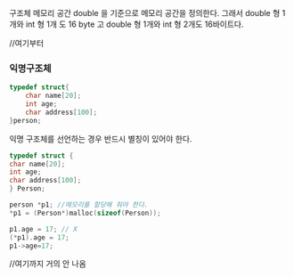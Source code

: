구조체 메모리 공간
double 을 기준으로 메모리 공간을 정의한다. 그래서 double 형 1개와 int 형 1개 도 16 byte 고 double 형 1개와 int 형 2개도 16바이트다.

//여기부터
### 익명구조체
```c
typedef struct{
	char name[20];
	int age;
	char address[100];
}person;
```

익명 구조체를 선언하는 경우 반드시 별칭이 있어야 한다.



```c
typedef struct {
char name[20];
int age;
char address[100];
} Person;
```

```c
person *p1; //메모리를 할당해 줘야 한다.
*p1 = (Person*)malloc(sizeof(Person));

p1.age = 17; // X
(*p1).age = 17;
p1->age=17;
```

//여기까지 거의 안 나옴 